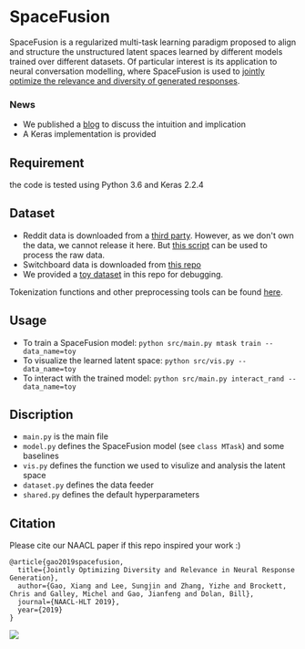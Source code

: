# SpaceFusion
SpaceFusion is a regularized multi-task learning paradigm proposed to align and structure the unstructured latent spaces learned by different models trained over different datasets. Of particular interest is its application to neural conversation modelling, where SpaceFusion is used to [jointly optimize the relevance and diversity of generated responses](https://arxiv.org/abs/1902.11205). 

### News
* We published a [blog](https://www.microsoft.com/en-us/research/blog/spacefusion-structuring-the-unstructured-latent-space-for-conversational-ai/) to discuss the intuition and implication
* A Keras implementation is provided

## Requirement
the code is tested using Python 3.6 and Keras 2.2.4

## Dataset
* Reddit data is downloaded from a [third party](http://files.pushshift.io/reddit/comments/). However, as we don't own the data, we cannot release it here. But [this script](https://github.com/mgalley/DSTC7-End-to-End-Conversation-Modeling/tree/master/data_extraction) can be used to process the raw data.
* Switchboard data is downloaded from [this repo](https://github.com/snakeztc/NeuralDialog-CVAE)
* We provided a [toy dataset](https://github.com/golsun/SpaceFusion/blob/master/data/toy) in this repo for debugging.

Tokenization functions and other preprocessing tools can be found [here](https://github.com/golsun/NLP-tools). 

## Usage
* To train a SpaceFusion model: `python src/main.py mtask train --data_name=toy`
* To visualize the learned latent space: `python src/vis.py --data_name=toy`
* To interact with the trained model: `python src/main.py interact_rand --data_name=toy`

## Discription
* `main.py` is the main file
* `model.py` defines the SpaceFusion model (see `class MTask`) and some baselines
* `vis.py` defines the function we used to visulize and analysis the latent space
* `dataset.py` defines the data feeder
* `shared.py` defines the default hyperparameters

## Citation
Please cite our NAACL paper if this repo inspired your work :)
```
@article{gao2019spacefusion,
  title={Jointly Optimizing Diversity and Relevance in Neural Response Generation},
  author={Gao, Xiang and Lee, Sungjin and Zhang, Yizhe and Brockett, Chris and Galley, Michel and Gao, Jianfeng and Dolan, Bill},
  journal={NAACL-HLT 2019},
  year={2019}
}
```

![](https://github.com/golsun/SpaceFusion/blob/master/fig/intro_fig.PNG)


